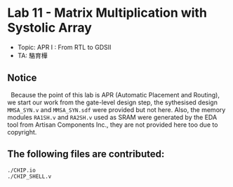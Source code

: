 # Lab 11 - Matrix Multiplication with Systolic Array

- Topic: APR I : From RTL to GDSII  
- TA: 駱育樺  

## Notice

&nbsp;&nbsp;Because the point of this lab is APR (Automatic Placement and Routing), we start our work from the gate-level design step, the sythesised design ```MMSA_SYN.v``` and ```MMSA_SYN.sdf``` were provided but not here. 
Also, the memory modules ```RA1SH.v``` and ```RA2SH.v``` used as SRAM were generated by the EDA tool from Artisan Components Inc., they are not provided here too due to copyright.

## The following files are contributed:  
```
./CHIP.io
./CHIP_SHELL.v
```
